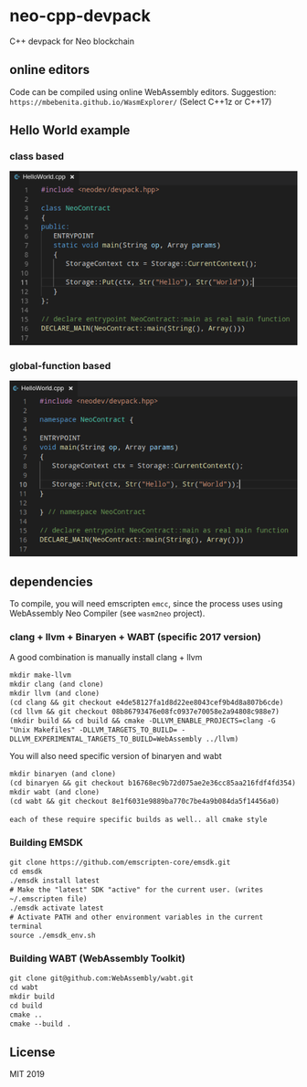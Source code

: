 # neo-cpp-devpack
C++ devpack for Neo blockchain


## online editors

Code can be compiled using online WebAssembly editors.
Suggestion: `https://mbebenita.github.io/WasmExplorer/` (Select C++1z or C++17)

## Hello World example

### class based 

![](./Example-ClassHelloWorld.png)

### global-function based 

![](./Example-HelloWorld.png)


## dependencies

To compile, you will need emscripten `emcc`, since the process uses using WebAssembly Neo Compiler (see `wasm2neo` project).

### clang + llvm + Binaryen + WABT (specific 2017 version)

A good combination is manually install clang + llvm
```
mkdir make-llvm
mkdir clang (and clone)
mkdir llvm (and clone)
(cd clang && git checkout e4de58127fa1d8d22ee8043cef9b4d8a807b6cde)
(cd llvm && git checkout 08b86793476e08fc0937e70058e2a94808c988e7)
(mkdir build && cd build && cmake -DLLVM_ENABLE_PROJECTS=clang -G "Unix Makefiles" -DLLVM_TARGETS_TO_BUILD= -DLLVM_EXPERIMENTAL_TARGETS_TO_BUILD=WebAssembly ../llvm)
```

You will also need specific version of binaryen and wabt
```
mkdir binaryen (and clone)
(cd binaryen && git checkout b16768ec9b72d075ae2e36cc85aa216fdf4fd354)
mkdir wabt (and clone)
(cd wabt && git checkout 8e1f6031e9889ba770c7be4a9b084da5f14456a0)

each of these require specific builds as well.. all cmake style
```

### Building EMSDK

```
git clone https://github.com/emscripten-core/emsdk.git
cd emsdk
./emsdk install latest
# Make the "latest" SDK "active" for the current user. (writes ~/.emscripten file)
./emsdk activate latest
# Activate PATH and other environment variables in the current terminal
source ./emsdk_env.sh
```

### Building WABT (WebAssembly Toolkit)

```
git clone git@github.com:WebAssembly/wabt.git
cd wabt
mkdir build
cd build
cmake ..
cmake --build .
```


## License

MIT 2019
